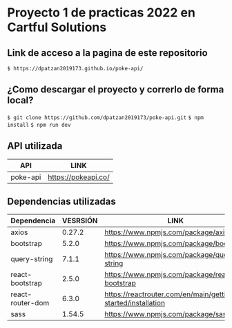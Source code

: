 # Proyecto 1 de practicas 2022 en Cartful Solutions

## Link de acceso a la pagina de este repositorio

`$ https://dpatzan2019173.github.io/poke-api/`

## ¿Como descargar el proyecto y correrlo de forma local?

`$ git clone https://github.com/dpatzan2019173/poke-api.git`
`$ npm install`
`$ npm run dev`

## API utilizada


| API | LINK |
| ------ | ------ |
| poke-api | https://pokeapi.co/ |

## Dependencias utilizadas


| Dependencia | VESRSIÓN |LINK |
| ------ | ------ | ------ |
| axios |0.27.2 | https://www.npmjs.com/package/axios |
| bootstrap | 5.2.0 | https://www.npmjs.com/package/bootstrap |
| query-string | 7.1.1 | https://www.npmjs.com/package/query-string |
| react-bootstrap | 2.5.0 | https://www.npmjs.com/package/react-bootstrap |
| react-router-dom | 6.3.0 | https://reactrouter.com/en/main/getting-started/installation |
| sass | 1.54.5| https://www.npmjs.com/package/sass |
